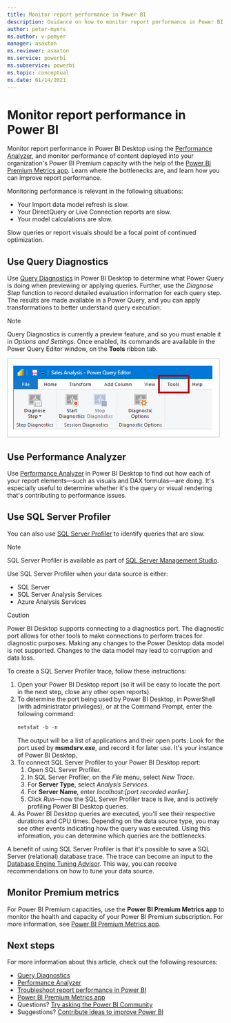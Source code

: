 ```yaml
---
title: Monitor report performance in Power BI
description: Guidance on how to monitor report performance in Power BI.
author: peter-myers
ms.author: v-pemyer
manager: asaxton
ms.reviewer: asaxton
ms.service: powerbi
ms.subservice: powerbi
ms.topic: conceptual
ms.date: 01/14/2021
---
```


# Monitor report performance in Power BI

Monitor report performance in Power BI Desktop using the [Performance Analyzer](../create-reports/desktop-performance-analyzer.md), and monitor performance of content deployed into your organization's Power BI Premium capacity with the help of the [Power BI Premium Metrics app](../admin/service-premium-metrics-app.md). Learn where the bottlenecks are, and learn how you can improve report performance.

Monitoring performance is relevant in the following situations:

- Your Import data model refresh is slow.
- Your DirectQuery or Live Connection reports are slow.
- Your model calculations are slow.

Slow queries or report visuals should be a focal point of continued optimization.

## Use Query Diagnostics

Use [Query Diagnostics](/power-query/QueryDiagnostics) in Power BI Desktop to determine what Power Query is doing when previewing or applying queries. Further, use the _Diagnose Step_ function to record detailed evaluation information for each query step. The results are made available in a Power Query, and you can apply transformations to better understand query execution.

> [!NOTE]
> Query Diagnostics is currently a preview feature, and so you must enable it in _Options and Settings_. Once enabled, its commands are available in the Power Query Editor window, on the **Tools** ribbon tab.

![Screenshot of Power Query Editor Tools ribbon tab showing the Diagnose Step command, Start Diagnostics command, and the Stop Diagnostics command.](media/monitor-report-performance/power-query-diagnotics.png)

## Use Performance Analyzer

Use [Performance Analyzer](../create-reports/desktop-performance-analyzer.md) in Power BI Desktop to find out how each of your report elements—such as visuals and DAX formulas—are doing. It's especially useful to determine whether it's the query or visual rendering that's contributing to performance issues.

## Use SQL Server Profiler

You can also use [SQL Server Profiler](/sql/tools/sql-server-profiler/sql-server-profiler) to identify queries that are slow.

> [!NOTE]
> SQL Server Profiler is available as part of [SQL Server Management Studio](/sql/ssms/download-sql-server-management-studio-ssms).

Use SQL Server Profiler when your data source is either:

- SQL Server
- SQL Server Analysis Services
- Azure Analysis Services

> [!CAUTION]
> Power BI Desktop supports connecting to a diagnostics port. The diagnostic port allows for other tools to make connections to perform traces for diagnostic purposes. Making any changes to the Power Desktop data model is not supported. Changes to the data model may lead to corruption and data loss.

To create a SQL Server Profiler trace, follow these instructions:

1. Open your Power BI Desktop report (so it will be easy to locate the port in the next step, close any other open reports).
1. To determine the port being used by Power BI Desktop, in PowerShell (with administrator privileges), or at the Command Prompt, enter the following command:
    ```powershell
    netstat -b -n
    ```
    The output will be a list of applications and their open ports. Look for the port used by **msmdsrv.exe**, and record it for later use. It's your instance of Power BI Desktop.
1. To connect SQL Server Profiler to your Power BI Desktop report:
    1. Open SQL Server Profiler.
    1. In SQL Server Profiler, on the _File_ menu, select _New Trace_.
    1. For **Server Type**, select _Analysis Services_.
    1. For **Server Name**, enter _localhost:[port recorded earlier]_.
    1. Click _Run_—now the SQL Server Profiler trace is live, and is actively profiling Power BI Desktop queries.
1. As Power BI Desktop queries are executed, you'll see their respective durations and CPU times. Depending on the data source type, you may see other events indicating how the query was executed. Using this information, you can determine which queries are the bottlenecks.

A benefit of using SQL Server Profiler is that it's possible to save a SQL Server (relational) database trace. The trace can become an input to the [Database Engine Tuning Advisor](/sql/relational-databases/performance/start-and-use-the-database-engine-tuning-advisor). This way, you can receive recommendations on how to tune your data source.

## Monitor Premium metrics

For Power BI Premium capacities, use the **Power BI Premium Metrics app** to monitor the health and capacity of your Power BI Premium subscription. For more information, see [Power BI Premium Metrics app](../admin/service-premium-metrics-app.md).

## Next steps

For more information about this article, check out the following resources:

- [Query Diagnostics](/power-query/QueryDiagnostics)
- [Performance Analyzer](../create-reports/desktop-performance-analyzer.md)
- [Troubleshoot report performance in Power BI](report-performance-troubleshoot.md)
- [Power BI Premium Metrics app](../admin/service-premium-metrics-app.md)
- Questions? [Try asking the Power BI Community](https://community.powerbi.com/)
- Suggestions? [Contribute ideas to improve Power BI](https://ideas.powerbi.com/)

